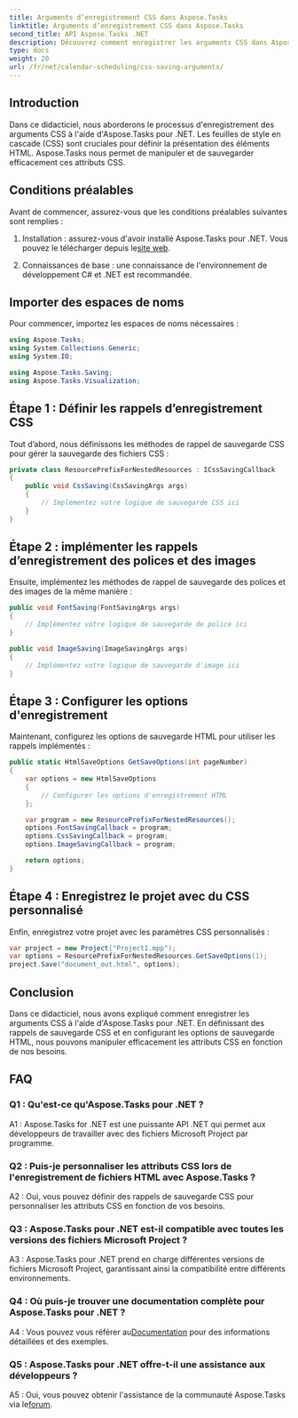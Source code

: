 ```yaml
---
title: Arguments d’enregistrement CSS dans Aspose.Tasks
linktitle: Arguments d’enregistrement CSS dans Aspose.Tasks
second_title: API Aspose.Tasks .NET
description: Découvrez comment enregistrer les arguments CSS dans Aspose.Tasks for .NET pour personnaliser la sortie HTML. Améliorez la présentation avec des paramètres CSS personnalisés.
type: docs
weight: 20
url: /fr/net/calendar-scheduling/css-saving-arguments/
---
```

## Introduction

Dans ce didacticiel, nous aborderons le processus d'enregistrement des arguments CSS à l'aide d'Aspose.Tasks pour .NET. Les feuilles de style en cascade (CSS) sont cruciales pour définir la présentation des éléments HTML. Aspose.Tasks nous permet de manipuler et de sauvegarder efficacement ces attributs CSS.

## Conditions préalables

Avant de commencer, assurez-vous que les conditions préalables suivantes sont remplies :

1.  Installation : assurez-vous d'avoir installé Aspose.Tasks pour .NET. Vous pouvez le télécharger depuis le[site web](https://releases.aspose.com/tasks/net/).

2. Connaissances de base : une connaissance de l'environnement de développement C# et .NET est recommandée.

## Importer des espaces de noms

Pour commencer, importez les espaces de noms nécessaires :

```csharp
using Aspose.Tasks;
using System.Collections.Generic;
using System.IO;

using Aspose.Tasks.Saving;
using Aspose.Tasks.Visualization;

```
## Étape 1 : Définir les rappels d’enregistrement CSS

Tout d’abord, nous définissons les méthodes de rappel de sauvegarde CSS pour gérer la sauvegarde des fichiers CSS :

```csharp
private class ResourcePrefixForNestedResources : ICssSavingCallback
{
    public void CssSaving(CssSavingArgs args)
    {
        // Implémentez votre logique de sauvegarde CSS ici
    }
}
```

## Étape 2 : implémenter les rappels d’enregistrement des polices et des images

Ensuite, implémentez les méthodes de rappel de sauvegarde des polices et des images de la même manière :

```csharp
public void FontSaving(FontSavingArgs args)
{
    // Implémentez votre logique de sauvegarde de police ici
}

public void ImageSaving(ImageSavingArgs args)
{
    // Implémentez votre logique de sauvegarde d'image ici
}
```

## Étape 3 : Configurer les options d'enregistrement

Maintenant, configurez les options de sauvegarde HTML pour utiliser les rappels implémentés :

```csharp
public static HtmlSaveOptions GetSaveOptions(int pageNumber)
{
    var options = new HtmlSaveOptions
    {
        // Configurer les options d'enregistrement HTML
    };

    var program = new ResourcePrefixForNestedResources();
    options.FontSavingCallback = program;
    options.CssSavingCallback = program;
    options.ImageSavingCallback = program;

    return options;
}
```

## Étape 4 : Enregistrez le projet avec du CSS personnalisé

Enfin, enregistrez votre projet avec les paramètres CSS personnalisés :

```csharp
var project = new Project("Project1.mpp");
var options = ResourcePrefixForNestedResources.GetSaveOptions(1);
project.Save("document_out.html", options);
```

## Conclusion

Dans ce didacticiel, nous avons expliqué comment enregistrer les arguments CSS à l'aide d'Aspose.Tasks pour .NET. En définissant des rappels de sauvegarde CSS et en configurant les options de sauvegarde HTML, nous pouvons manipuler efficacement les attributs CSS en fonction de nos besoins.

## FAQ

### Q1 : Qu'est-ce qu'Aspose.Tasks pour .NET ?

A1 : Aspose.Tasks for .NET est une puissante API .NET qui permet aux développeurs de travailler avec des fichiers Microsoft Project par programme.

### Q2 : Puis-je personnaliser les attributs CSS lors de l'enregistrement de fichiers HTML avec Aspose.Tasks ?

A2 : Oui, vous pouvez définir des rappels de sauvegarde CSS pour personnaliser les attributs CSS en fonction de vos besoins.

### Q3 : Aspose.Tasks pour .NET est-il compatible avec toutes les versions des fichiers Microsoft Project ?

A3 : Aspose.Tasks pour .NET prend en charge différentes versions de fichiers Microsoft Project, garantissant ainsi la compatibilité entre différents environnements.

### Q4 : Où puis-je trouver une documentation complète pour Aspose.Tasks pour .NET ?

 A4 : Vous pouvez vous référer au[Documentation](https://reference.aspose.com/tasks/net/) pour des informations détaillées et des exemples.

### Q5 : Aspose.Tasks pour .NET offre-t-il une assistance aux développeurs ?

 A5 : Oui, vous pouvez obtenir l'assistance de la communauté Aspose.Tasks via le[forum](https://forum.aspose.com/c/tasks/15).